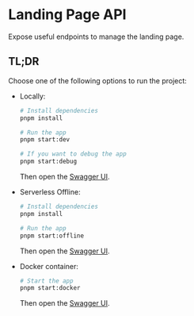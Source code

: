 # Landing Page API

Expose useful endpoints to manage the landing page.

## TL;DR

Choose one of the following options to run the project:

- Locally:

  ```bash
  # Install dependencies
  pnpm install

  # Run the app
  pnpm start:dev

  # If you want to debug the app
  pnpm start:debug
  ```

  Then open the [Swagger UI](http://localhost:3000/api).

- Serverless Offline:

  ```bash
  # Install dependencies
  pnpm install

  # Run the app
  pnpm start:offline
  ```

  Then open the [Swagger UI](http://localhost:3000/local/api).

- Docker container:

  ```bash
  # Start the app
  pnpm start:docker
  ```

  Then open the [Swagger UI](http://localhost:3000/api).
